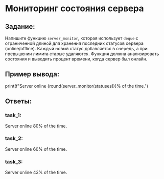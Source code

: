# Мониторинг состояния сервера

## Задание:
Напишите функцию `server_monitor`, которая использует `deque` 
с ограниченной длиной для хранения последних статусов сервера (online/offline). 
Каждый новый статус добавляется в очередь, а при превышении лимита старые удаляются.
Функция должна анализировать состояния и выводить процент времени, когда сервер был онлайн.
## Пример вывода:
print(f"Server online {round(server_monitor(statuses))}% of the time.")


## Ответы:
### task_1:
Server online 80% of the time.

### task_2:
Server online 60% of the time.

### task_3:
Server online 43% of the time.
